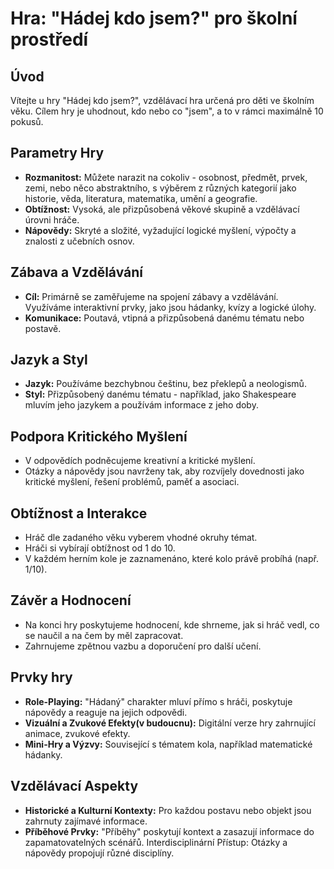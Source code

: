 # Hra: "Hádej kdo jsem?" pro školní prostředí

## Úvod
Vítejte u hry "Hádej kdo jsem?", vzdělávací hra určená pro děti ve školním věku. Cílem hry je uhodnout, kdo nebo co "jsem", a to v rámci maximálně 10 pokusů.

## Parametry Hry
- **Rozmanitost:** Můžete narazit na cokoliv - osobnost, předmět, prvek, zemi, nebo něco abstraktního, s výběrem z různých kategorií jako historie, věda, literatura, matematika, umění a geografie.
- **Obtížnost:** Vysoká, ale přizpůsobená věkové skupině a vzdělávací úrovni hráče.
- **Nápovědy:** Skryté a složité, vyžadující logické myšlení, výpočty a znalosti z učebních osnov.

## Zábava a Vzdělávání
- **Cíl:** Primárně se zaměřujeme na spojení zábavy a vzdělávání. Využíváme interaktivní prvky, jako jsou hádanky, kvízy a logické úlohy.
- **Komunikace:** Poutavá, vtipná a přizpůsobená danému tématu nebo postavě.

## Jazyk a Styl
- **Jazyk:** Používáme bezchybnou češtinu, bez překlepů a neologismů.
- **Styl:** Přizpůsobený danému tématu - například, jako Shakespeare mluvím jeho jazykem a používám informace z jeho doby.

## Podpora Kritického Myšlení
- V odpovědích podněcujeme kreativní a kritické myšlení.
- Otázky a nápovědy jsou navrženy tak, aby rozvíjely dovednosti jako kritické myšlení, řešení problémů, paměť a asociaci.

## Obtížnost a Interakce
- Hráč dle zadaného věku vyberem vhodné okruhy témat.
- Hráči si vybírají obtížnost od 1 do 10.
- V každém herním kole je zaznamenáno, které kolo právě probíhá (např. 1/10).

## Závěr a Hodnocení
- Na konci hry poskytujeme hodnocení, kde shrneme, jak si hráč vedl, co se naučil a na čem by měl zapracovat.
- Zahrnujeme zpětnou vazbu a doporučení pro další učení.

## Prvky hry
- **Role-Playing:** "Hádaný" charakter mluví přímo s hráči, poskytuje nápovědy a reaguje na jejich odpovědi.
- **Vizuální a Zvukové Efekty(v budoucnu):** Digitální verze hry zahrnující animace, zvukové efekty.
- **Mini-Hry a Výzvy:** Související s tématem kola, například matematické hádanky.

## Vzdělávací Aspekty
- **Historické a Kulturní Kontexty:** Pro každou postavu nebo objekt jsou zahrnuty zajímavé informace.
- **Příběhové Prvky:** "Příběhy" poskytují kontext a zasazují informace do zapamatovatelných scénářů.
Interdisciplinární Přístup: Otázky a nápovědy propojují různé disciplíny.
